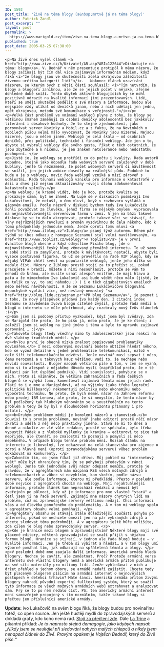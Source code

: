 ```yaml
---
ID: 1592
post_title: 'Živě na téma blogy (a&nbsp;mrtvě já na téma blogy)'
author: Patrick Zandl
post_excerpt: ""
layout: post
permalink: >
  https://www.marigold.cz/item/zive-na-tema-blogy-a-mrtve-ja-na-tema-blogy
published: true
post_date: 2005-03-25 07:38:00
---
```

	<p>Na Živě dnes vyšel článek <a href="http://www.zive.cz/h/Uzivatel/AR.asp?ARI=122644">Diskutujte na téma: blogy</a>. V. Bednář v něm presentuje protipól k mému názoru, že blogy začínají být čím dál více zajímavým informačním médiem, když říká <i>"že blogy jsou ve skutečnosti zcela okrajovou záležitostí živenou určitou kategorií lidí"</i>.   Nakonec článek uzavírání názorem, se kterým bych z větší části souhlasil: <i>"Tím netvrdím, že blogy a bloggeři zaniknou, ale že se jejich počet v nějaké, zřejmě dohledné době sníží. Tento úbytek aktivně blogujících by se mohl pozitivně odrazit na kvalitě informací jimi prezentovaných. Lidé, kteří se umějí skutečně podělit o své názory a informace, budou ale nejspíše vždy utíkat od deníčků jinam, nebo z nich udělají jen jednu, opět okrajovou, metodu své komunikace s veřejností."</i></p>
	<p>Velká část problémů ve vnímání weblogů plyne z toho, že blogy se většinou šmahem zaměňují za osobní deníčky adolescentů bez jakékoliv literární i obsahové hodnoty. Je to stejné zjednodušení, jako porovnávat server Novinky a Mobil.cz a z faktu, že na Novinkách o mobilech píšou velmi málo vyvozovat, že Novinky jsou mizerné. Nejsou mizerné, jsou o něčem jiném. Weblogů je celá škála – od osobních deníčků, přes politické, technické i finanční weblogy. Jde jen o to, abyste si vybrali weblogy dle svého gusta, říkat o těch ostatních, že jsou zbytečné a k ničemu, je jen znakem netolerance nebo nedostatku pochopení. </p>
	<p>Jisté je, že weblogy se protřídí co do počtu i kvality. Řada autorů odpadne, stejně jako odpadla řada webových serverů založených v době bubliny, jenže to neznamená, že počet webových serverů či návštěvnost se snížil, jen jejich ambice dosedly na reálnější půdu. Podobně to bude a je s weblogy, navíc řada weblogů vzniká a mizí zároveň s událostmi. Řada tsunami weblogů vznikla pro informace o katastrofě v Asii a dnes již nejsou aktualizovány –svoji úlohu zdokumentovat katastrofu splnily.</p>
	<p>Na weblogu je krásně vidět, kdo je kdo, protože kvalita se prosazuje sama, byť ne ihned. Na Lupě se v diskusích posmívají Ivo Lukačovičovi, že netuší, o čem mluví, když v rozhovoru vykládá o gigovém emailu. Podle názorů v diskusi bychom tedy Iva Lukačoviče mohli považovat za člověka, jehož firma se nějakým omylem  vypracovala na nejnavštěvovanější serverovou farmu v zemi. A jen na bázi takové diskuse by se to dalo akceptovat, protože takové věci se stávají, že vlny nejrůznějších revolucí a proměn vyzdvihnou do čela někoho, kdo k tomu předpoklady jednoduše nemá. Jenže oproti tomu mluví <a href="http://www.ilblog.cz">ILblog</a> psaný týmž autorem. Během pár týdnů se (bez odkazu z homepage Seznamu) stal velmi navštěvovaným, <a href="http://www.toplist.cz/weblogy">v Toplistu</a> je v první dvacítce blogů obecně a když odmyslíme Pixiho blog, jde o nejnavštěvovanější český blog věnovaný převážně internetu. To už samo o sobě stojí za zamyšlení, protože k návštěvnosti nestačí, abyste byli vysoce postavená figurka, to už se prověřilo na řadě VIP blogů, kdy se nějaký VIPák chtěl svést na popularitě weblogů, jenže jeho dílko se nedalo číst. Názory z ILblogu prostě stojí za to přečíst si, pokud pracujete v branži, můžete s nimi nesouhlasit, protože se vám to nehodí do krámu, ale musíte uznat alespoň vnitřně, že mají hlavu a patu a že mimochodem Ivo Lukačovič asi bude vědět něco málo (jistě, že ne tolik co vy, to ani náhodou ;) ) i o těch gigabajtových emailech nebo měření návštěvnosti. A že se Seznamu Lukačovičovo blogování nepochybně vyplácí více, než neslaný-nemastný "<a href="http://blog.lide.cz/seznam.pr">PR blog Seznamu</a>", je poznat i z toho, že nový příspěvek přidává Ivo každý den. I citační index Seznamu se zavedením Ivova blogu citelně zvýšil, protože řada médií a blogů o internetu se může přetrhnout, aby rozebraly nový Ivův článeček :)</p>
	<p>Sám jsem si podobný přístup vyzkoušel, když jsem byl zvědavý, zda se Marigold čte proto, že ho píšu já, nebo proto, že je ke čtení; i založil jsem si weblog na jiné jméno i téma a bylo to opravdu zajímavé porovnání … :)</p>
	<p>Takovéto blogy (tedy všechny mimo ty adolescentské) jsou reakcí na dvě slabiny tradičních médií. </p>
	<p><b>Tou první je obecně nízká znalost popisované problematiky novinářem.</b> I mezi odbornými novináři budete obtížně hledat někoho, kdo se vyzná detailně v jedné problematice telekomunikací, natož v celé šíři telekomunikačního odvětví. Jenže novinář musí sepsat i něco, čemu nerozumí a u takových kauz většinou vadí to, že nechápe nebo nevidí souvislosti. Bloger naopak většinou píše o tom, v čem se vyzná, nebo si to alespoň z nějakého důvodu myslí (například proto, že v té oblasti pár let úspěšně podniká). Vidí souvislosti, pohybuje se v nich. Proto si všimněte, že většina zahraničních a řada českých blogerů se vyhýbá tomu, komentovat zajímavá témata mimo jejich rank. Platí to i o mne a Marigoldovi, až na výjimky (jako třeba legrační politické billboardy) nekomentuji politiku nebo ekonomiku nebo výpočetní techniku. Ne proto, že bych neměl názor na Jahnovu reformu nebo prodej IBM Lenova, ale proto, že si nemyslím, že tento názor by byl podložený tak hlubokým věnováním se a soustředěním na tento problém a tedy že by byl v dlouhodobém horizontu přínosný i pro ostatní. </p>
	<p><b>Druhým problémem médií je komolení názorů a stanovisek.</b> Souvisí to s prvním problémem, novinář (nebo editor) prostě něčí názor zkrátí a udělá z něj něco prakticky jiného. Stává se mi to dnes a denně a nikoliv ze zlé vůle redakce, prostě se spěchalo, bylo třeba vypustit řádek a z hluboké myšlenky je kravina – editorovi to sice tak nepřijde, ale čtenáři se znalostmi to poznají a pomyslí si něco nepěkného… V případě blogu tenhle problém není. Rozsah článku na internetu je libovolný, lze odkazovat na celá stanoviska pro zájemce o zdroj a hlavně není (oproti zpravodajskému serveru) vůbec problém odkazovat na konkurenty. </p>
	<p>Zakončím tím, co jsem říkal již dříve. Můj pohled na "internetový svět" může být ohraničený tím, že se pohybuji především v rámci weblogů. Jenže tak jednoduše svůj názor odepsat nemůžu, protože je pravdou, že v agregátorech mám nacpaná RSS všech možných zdrojů o telekomunikacích a vůbec si nevybírám, kam skočím, podle názvu serveru, ale podle informace, kterou mi předkládá. Přesto v poslední době nejvíce z agregátorů chodím na weblogy. Mají nejaktuálnější informace, protože článek tam neprochází redakcí a nemusí být zveřejněn po půlnoci, kdy už je informace pro mne vlastně "stará" a četl jsem ji na řadě serverů. Zajímají mne názory chytrých lidí na problém, což mi zpravodajské servery většinou nedají. Chci informaci včas a od člověka ponořeného do problematiky. A v tom mi weblogy spolu s agregátory obsahu velmi pomáhají. </p>
	<p>Agregátory obsahu se stávají stále důležitější součástí pohybu po internetu, pokud se nechcete omezit jen na pár vybraných zdrojů a chcete sledovat téma podrobněji. A v agregátoru ještě hůře odlišíte, zda cílem je blog nebo zpravodajský server. </p>
	<p>Kde je hranice mezi blogem a zpravodajstvím? Některé blogy mají své placené editory, některá zpravodajství se snaží přijít s nějakou formou blogů. Hranice se stírají, v jednom ale řada blogů boduje – v kvalitě informací. Jen je třeba si vybírat a hledat… a v tom blogy umí výborně pomáhat tím, jak odkazují na spřátelená témata a blogy. </p>
	<p>V poslední době mne zaujala další informace. Americká armáda hledá blogery. Nechce je zavřít, ale zaměstnat. Proč? Protože armádní verze internetu své vlastní blogery nemá a americká armáda přitom publikuje na své síti materiály pro miliony lidí. Jenže vyhledávat v nich a držet přehled o jednom oboru, se armádě nedaří zajistit. Chcete tedy být placeným blogerem píšícím na armádní internet o nejnovějších postupech v detekci trhavin? Máte šanci. Americká armáda přitom živými blogery nahradí původní expertní fulltextový systém, který se snažil tyto informace ze všech možných armádních webů extrahovat a analyzovat sám. Prý se to po něm nedalo číst. PS: ten americký armádní internet není samozřejmě propojený s tím normálním, takže takové blogy si přečtou jen příslušníci americké armády.
</p>
	<p><strong>Update:</strong> Ivo Lukačovič na svém blogu říká, že blogy budou pro novinařinu totéž, co open source.</a> Jen ještě hustěji mydlí do zpravodajských serverů a dokládá grafy, kdo koho nemá rád. <a href="http://blog.lide.cz/ilblog/2005/03/28/78">Stojí za přečtení zde</a>. Dále <a href="http://www.dgx.cz/trine/item/zive-nachytal-jsem-se">La Trine</a> a pikantní příklad: <i>Je to naprosto stejná demagogie, jako kdybych napsal: „Nikdy jsem se neukájel při sledování nahých malých chlapců a nikdy jsem nenapsal článek do Živě. Pravým opakem je Vojtěch Bednář, který do Živě píše.“</i>
</p>